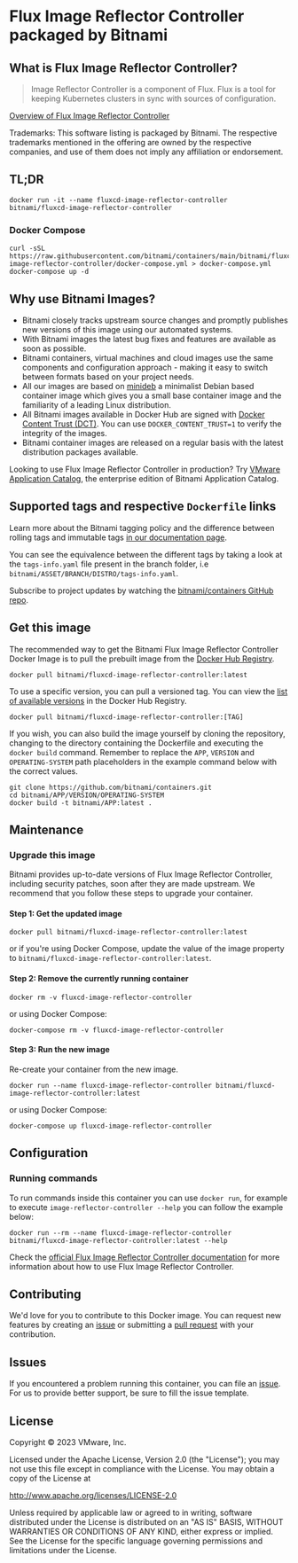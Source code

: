 # Flux Image Reflector Controller packaged by Bitnami

## What is Flux Image Reflector Controller?

> Image Reflector Controller is a component of Flux. Flux is a tool for keeping Kubernetes clusters in sync with sources of configuration.

[Overview of Flux Image Reflector Controller](https://github.com/fluxcd/image-reflector-controller)

Trademarks: This software listing is packaged by Bitnami. The respective trademarks mentioned in the offering are owned by the respective companies, and use of them does not imply any affiliation or endorsement.

## TL;DR

```console
docker run -it --name fluxcd-image-reflector-controller bitnami/fluxcd-image-reflector-controller
```

### Docker Compose

```console
curl -sSL https://raw.githubusercontent.com/bitnami/containers/main/bitnami/fluxcd-image-reflector-controller/docker-compose.yml > docker-compose.yml
docker-compose up -d
```

## Why use Bitnami Images?

* Bitnami closely tracks upstream source changes and promptly publishes new versions of this image using our automated systems.
* With Bitnami images the latest bug fixes and features are available as soon as possible.
* Bitnami containers, virtual machines and cloud images use the same components and configuration approach - making it easy to switch between formats based on your project needs.
* All our images are based on [minideb](https://github.com/bitnami/minideb) a minimalist Debian based container image which gives you a small base container image and the familiarity of a leading Linux distribution.
* All Bitnami images available in Docker Hub are signed with [Docker Content Trust (DCT)](https://docs.docker.com/engine/security/trust/content_trust/). You can use `DOCKER_CONTENT_TRUST=1` to verify the integrity of the images.
* Bitnami container images are released on a regular basis with the latest distribution packages available.

Looking to use Flux Image Reflector Controller in production? Try [VMware Application Catalog](https://bitnami.com/enterprise), the enterprise edition of Bitnami Application Catalog.

## Supported tags and respective `Dockerfile` links

Learn more about the Bitnami tagging policy and the difference between rolling tags and immutable tags [in our documentation page](https://docs.bitnami.com/tutorials/understand-rolling-tags-containers/).

You can see the equivalence between the different tags by taking a look at the `tags-info.yaml` file present in the branch folder, i.e `bitnami/ASSET/BRANCH/DISTRO/tags-info.yaml`.

Subscribe to project updates by watching the [bitnami/containers GitHub repo](https://github.com/bitnami/containers).

## Get this image

The recommended way to get the Bitnami Flux Image Reflector Controller Docker Image is to pull the prebuilt image from the [Docker Hub Registry](https://hub.docker.com/r/bitnami/fluxcd-image-reflector-controller).

```console
docker pull bitnami/fluxcd-image-reflector-controller:latest
```

To use a specific version, you can pull a versioned tag. You can view the [list of available versions](https://hub.docker.com/r/bitnami/fluxcd-image-reflector-controller/tags/) in the Docker Hub Registry.

```console
docker pull bitnami/fluxcd-image-reflector-controller:[TAG]
```

If you wish, you can also build the image yourself by cloning the repository, changing to the directory containing the Dockerfile and executing the `docker build` command. Remember to replace the `APP`, `VERSION` and `OPERATING-SYSTEM` path placeholders in the example command below with the correct values.

```console
git clone https://github.com/bitnami/containers.git
cd bitnami/APP/VERSION/OPERATING-SYSTEM
docker build -t bitnami/APP:latest .
```

## Maintenance

### Upgrade this image

Bitnami provides up-to-date versions of Flux Image Reflector Controller, including security patches, soon after they are made upstream. We recommend that you follow these steps to upgrade your container.

#### Step 1: Get the updated image

```console
docker pull bitnami/fluxcd-image-reflector-controller:latest
```

or if you're using Docker Compose, update the value of the image property to `bitnami/fluxcd-image-reflector-controller:latest`.

#### Step 2: Remove the currently running container

```console
docker rm -v fluxcd-image-reflector-controller
```

or using Docker Compose:

```console
docker-compose rm -v fluxcd-image-reflector-controller
```

#### Step 3: Run the new image

Re-create your container from the new image.

```console
docker run --name fluxcd-image-reflector-controller bitnami/fluxcd-image-reflector-controller:latest
```

or using Docker Compose:

```console
docker-compose up fluxcd-image-reflector-controller
```

## Configuration

### Running commands

To run commands inside this container you can use `docker run`, for example to execute `image-reflector-controller --help` you can follow the example below:

```console
docker run --rm --name fluxcd-image-reflector-controller bitnami/fluxcd-image-reflector-controller:latest --help
```

Check the [official Flux Image Reflector Controller documentation](https://github.com/fluxcd/image-reflector-controller) for more information about how to use Flux Image Reflector Controller.

## Contributing

We'd love for you to contribute to this Docker image. You can request new features by creating an [issue](https://github.com/bitnami/containers/issues) or submitting a [pull request](https://github.com/bitnami/containers/pulls) with your contribution.

## Issues

If you encountered a problem running this container, you can file an [issue](https://github.com/bitnami/containers/issues/new/choose). For us to provide better support, be sure to fill the issue template.

## License

Copyright &copy; 2023 VMware, Inc.

Licensed under the Apache License, Version 2.0 (the "License");
you may not use this file except in compliance with the License.
You may obtain a copy of the License at

<http://www.apache.org/licenses/LICENSE-2.0>

Unless required by applicable law or agreed to in writing, software
distributed under the License is distributed on an "AS IS" BASIS,
WITHOUT WARRANTIES OR CONDITIONS OF ANY KIND, either express or implied.
See the License for the specific language governing permissions and
limitations under the License.
